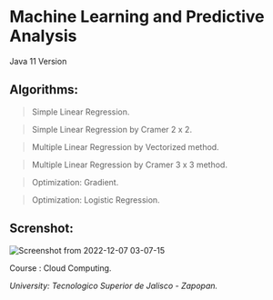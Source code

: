 # Machine Learning and Predictive Analysis

Java 11 Version

## Algorithms:
> Simple Linear Regression.

> Simple Linear Regression by Cramer 2 x 2.

> Multiple Linear Regression by Vectorized method.

> Multiple Linear Regression by Cramer 3 x 3 method.

> Optimization: Gradient.

> Optimization: Logistic Regression.


## Screnshot:
![Screenshot from 2022-12-07 03-07-15](https://user-images.githubusercontent.com/67779237/206136204-c390152f-526a-4868-aee1-c87a1dcb58d7.png)




Course : Cloud Computing.

<i>University: Tecnologico Superior de Jalisco - Zapopan.</i>
